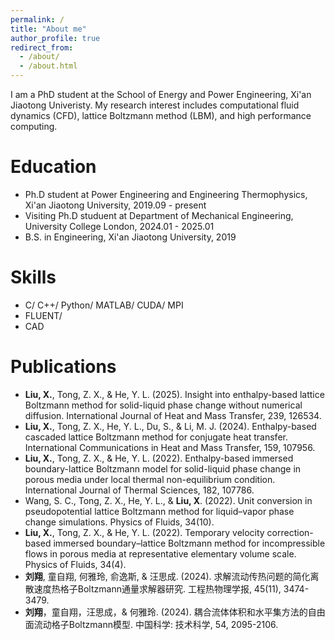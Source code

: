 ```yaml
---
permalink: /
title: "About me"
author_profile: true
redirect_from: 
  - /about/
  - /about.html
---
```


I am a PhD student at the School of Energy and Power Engineering, Xi'an Jiaotong Univeristy. My research interest includes computational fluid dynamics (CFD), lattice Boltzmann method (LBM), and high performance computing.


Education
======
* Ph.D student at Power Engineering and Engineering Thermophysics, Xi'an Jiaotong University, 2019.09 - present
* Visiting Ph.D studuent at Department of Mechanical Engineering, University College London, 2024.01 - 2025.01
* B.S. in Engineering, Xi'an Jiaotong University, 2019
  
Skills
======
* C/ C++/ Python/ MATLAB/ CUDA/ MPI
* FLUENT/ 
* CAD

Publications
======
* **Liu, X.**, Tong, Z. X., & He, Y. L. (2025). Insight into enthalpy-based lattice Boltzmann method for solid-liquid phase change without numerical diffusion. International Journal of Heat and Mass Transfer, 239, 126534.
* **Liu, X.**, Tong, Z. X., He, Y. L., Du, S., & Li, M. J. (2024). Enthalpy-based cascaded lattice Boltzmann method for conjugate heat transfer. International Communications in Heat and Mass Transfer, 159, 107956.
* **Liu, X.**, Tong, Z. X., & He, Y. L. (2022). Enthalpy-based immersed boundary-lattice Boltzmann model for solid-liquid phase change in porous media under local thermal non-equilibrium condition. International Journal of Thermal Sciences, 182, 107786.
* Wang, S. C., Tong, Z. X., He, Y. L., & **Liu, X**. (2022). Unit conversion in pseudopotential lattice Boltzmann method for liquid–vapor phase change simulations. Physics of Fluids, 34(10).
* **Liu, X.**, Tong, Z. X., & He, Y. L. (2022). Temporary velocity correction-based immersed boundary–lattice Boltzmann method for incompressible flows in porous media at representative elementary volume scale. Physics of Fluids, 34(4).
* **刘翔**, 童自翔, 何雅玲, 俞逸斯, & 汪思成. (2024). 求解流动传热问题的简化离散速度热格子Boltzmann通量求解器研究. 工程热物理学报, 45(11), 3474-3479.
* **刘翔**，童自翔，汪思成，& 何雅玲. (2024). 耦合流体体积和水平集方法的自由面流动格子Boltzmann模型. 中国科学: 技术科学, 54, 2095-2106.

<!-- Talks
======
  <ul>{% for post in site.talks reversed %}
    {% include archive-single-talk-cv.html  %}
  {% endfor %}</ul>
  
Teaching
======
  <ul>{% for post in site.teaching reversed %}
    {% include archive-single-cv.html %}
  {% endfor %}</ul>
  
Service and leadership
======
* Currently signed in to 43 different slack teams -->
